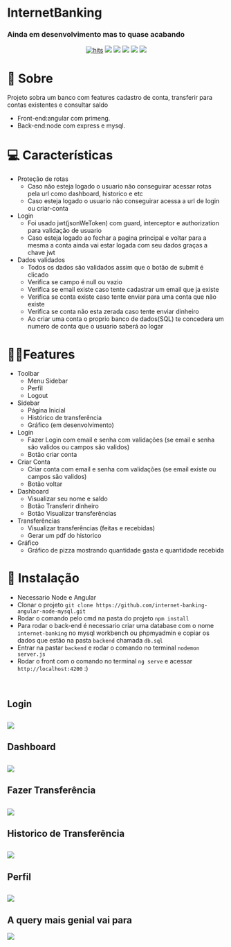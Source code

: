 # InternetBanking
<h3>Ainda em desenvolvimento mas to quase acabando</h3>
<div align="center">
  <a href="https://github.com/EriikSilva/crud-primeng-node"><img alt="hits" src="https://hits.sh/github.com/EriikSilva/crud-primeng-node.svg"></a>
  <a href="https://github.com/EriikSilva/internet-banking-angular-node-mysq/graphs/commit-activity"><img src="https://img.shields.io/github/last-commit/EriikSilva/internet-banking-angular-node-mysql"></a>
  <a href="https://github.com/EriikSilva/internet-banking-angular-node-mysql"><img src="https://img.shields.io/badge/status-InProgress-yellow"></a>
  <a href="https://github.com/EriikSilva/internet-banking-angular-node-mysql/stargazers"><img src="https://img.shields.io/github/stars/EriikSilva/crud-primeng-node?style=social"></a>
  <a href="https://github.com/EriikSilva/internet-banking-angular-node-mysql/network/members"><img src="https://img.shields.io/github/forks/EriikSilva/internet-banking-angular-node-mysql?style=social"></a>
  <a href="https://github.com/EriikSilva"><img src="https://img.shields.io/github/followers/EriikSilva?style=social"></a>
</div>

# 💬 Sobre
Projeto sobra um banco com features cadastro de conta, transferir para contas existentes e consultar saldo
<br>
- Front-end:angular com primeng.
- Back-end:node com express e mysql.

# 💻 Características
- Proteção de rotas
  - Caso não esteja logado o usuario não conseguirar acessar rotas pela url como dashboard, historico e etc
  - Caso esteja logado o usuario não conseguirar acessa a url de login ou criar-conta
- Login 
  - Foi usado jwt(jsonWeToken) com guard, interceptor e authorization para validação de usuario
  - Caso esteja logado ao fechar a pagina principal e voltar para a mesma a conta ainda vai estar logada com seu dados graças a chave jwt
- Dados validados
  - Todos os dados são validados assim que o botão de submit é clicado 
  - Verifica se campo é null ou vazio
  - Verifica se email existe caso tente cadastrar um email que ja existe
  - Verifica se conta existe caso tente enviar para uma conta que não existe
  - Verifica se conta não esta zerada caso tente enviar dinheiro
  - Ao criar uma conta o proprio banco de dados(SQL) te concedera um numero de conta que o usuario saberá ao logar

# 🐱‍👤Features
- Toolbar
  - Menu Sidebar
  - Perfil
  - Logout
- Sidebar
  - Página Inicial
  - Histórico de transferência
  - Gráfico (em desenvolvimento)
- Login
  - Fazer Login com email e senha com validações (se email e senha são validos ou campos são validos)
  - Botão criar conta
- Criar Conta
  - Criar conta com email e senha com validações (se email existe ou campos são validos)
  - Botão voltar
- Dashboard 
  - Visualizar seu nome e saldo
  - Botão Transferir dinheiro
  - Botão Visualizar transferências
- Transferências
  - Visualizar transferências (feitas e recebidas)
  - Gerar um pdf do historico
- Gráfico
  - Gráfico de pizza mostrando quantidade gasta e quantidade recebida
# 💾 Instalação
- Necessario Node e Angular
- Clonar o projeto ```git clone https://github.com/internet-banking-angular-node-mysql.git```
- Rodar o comando pelo cmd na pasta do projeto ```npm install```
- Para rodar o back-end é necessario criar uma database com o nome ```internet-banking``` no mysql workbench ou phpmyadmin e copiar os dados que estão na pasta ```backend```  chamada ```db.sql```
- Entrar na pastar ```backend``` e rodar o comando no terminal ```nodemon server.js```
- Rodar o front com o comando no terminal ```ng serve``` e acessar ```http://localhost:4200``` :)


<br>
<h2>Login<h2>
<img src="https://user-images.githubusercontent.com/61124602/218609250-7b242aa6-62a7-49ee-acbf-29b099dd4767.png">

<h2>Dashboard<h2>
<img src="https://user-images.githubusercontent.com/61124602/218609044-ed04f918-0073-4f04-ae34-4075c62df32a.png">

<h2>Fazer Transferência<h2>
<img src="https://user-images.githubusercontent.com/61124602/218609106-f97488b3-4dfe-48f3-81ee-948dc98de0cd.png">

<h2>Historico de  Transferência<h2>
<img src="https://user-images.githubusercontent.com/61124602/218609152-9d92f863-be29-441f-b146-680a4fbabcb8.png">

<h2>Perfil<h2>
<img src="https://user-images.githubusercontent.com/61124602/218609199-7b5a5c75-a65b-450a-aa64-0b8cf331397d.png">

<h2>A query mais genial vai para</h2>
<img src="https://user-images.githubusercontent.com/61124602/217649402-c23cf4b5-c4c2-436f-972d-73a41315c114.png">


